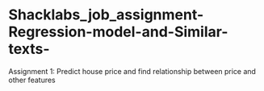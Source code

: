 # Shacklabs_job_assignment-Regression-model-and-Similar-texts-
Assignment 1: Predict house price and find relationship between price and other features
